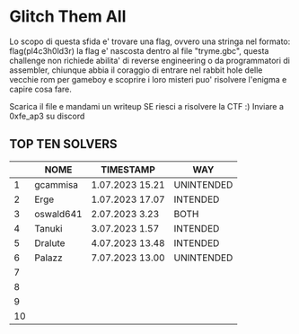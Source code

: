 # Glitch Them All

Lo scopo di questa sfida e' trovare una flag, ovvero una stringa nel formato: flag(pl4c3h0ld3r) la flag e' nascosta dentro al file "tryme.gbc", questa challenge non richiede abilita' di reverse engineering o da programmatori di assembler, chiunque abbia il coraggio di entrare nel rabbit hole delle vecchie rom per gameboy e scoprire i loro misteri puo' risolvere l'enigma e capire cosa fare.

Scarica il file e mandami un writeup SE riesci a risolvere la CTF :)
Inviare a 0xfe_ap3 su discord

## TOP TEN SOLVERS
|                |NOME                          |TIMESTAMP                         |WAY                      |
|----------------|-------------------------------|-----------------------------|-----------------------------|
|1         |gcammisa|1.07.2023 15.21|UNINTENDED|
|2         |Erge|1.07.2023 17.07|INTENDED|
|3         |oswald641|2.07.2023 3.23|BOTH|
|4         |Tanuki|3.07.2023 1.57|INTENDED|
|5         |Dralute|4.07.2023 13.48|INTENDED|
|6         |Palazz|7.07.2023 13.00|UNINTENDED|
|7         ||||
|8         ||||
|9         ||||
|10         ||||

